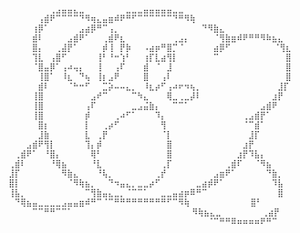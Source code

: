 ⠀⠀⠀⠀⠀⠀⠀⢀⣠⣤⣤⣄⣀⠀⠀⠀⠀⠀⠀⠀⣀⣀⣀⣤⣤⣤⣤⣤⣀⣀⠀⠀⠀⠀⠀⠀⠀⠀⠀⠀⠀⠀⠀⠀⠀⠀⠀⠀
⠀⠀⠀⠀⠀⢠⣾⠟⠉⠉⠉⠉⠙⠻⢶⣄⣤⣶⠾⠟⠛⠋⠉⠉⠉⠉⠉⠉⠙⠛⠻⢷⠀⠀⠀⠀⠀⠀⠀⠀⠀⠀⠀⠀
⠀⠀⠀⠀⢰⡿⠁⠀⠀⠀⠀⠀⣠⣴⡿⠛⠉⢠⡀⠀⠀⠀⠀⠀⠀⠀⠀⠀⠀⠀⠀⠀⠀⠙⠻⣷⣄⠀⠀⠀⠀⠀⠀⠀⠀⠀⠀⠀
⠀⠀⠀⠀⣾⠇⠀⠀⠀⠀⣠⣾⠟⠁⠀⠀⢀⣾⠟⣆⠀⠀⠀⠀⠀⠀⠀⠀⢀⣠⡄⠀⠀⠀⠀⠈⢻⣷⣶⠾⠟⠛⠛⠻⠷⣦⣄⠀
⠀⠀⠀⠀⣿⡄⠀⠀⢀⣼⡟⠁⠀⠀⠀⠀⡾⢸⠀⡟⡷⠀⠀⠠⣴⡶⠛⣿⡉⠈⠀⠀⠀⠀⠀⣴⡿⠋⠀⠀⠀⠀⠀⠀⠀   ⠈⢻⣆
⠀⠀⠀⠀⢹⣇⠀⢠⣿⠋⠀⠀⠀⠀⠀⢸⠃⠘⠒⢱⠃⠀⠀⢰⡏⣇⣴⢻⡇⠀⠀⠀⠀⠀⠀⠉⠀⠀⠀⠀⠀⠀⠀⠀⠀⠀⠀     ⣿
⠀⠀⠀⠀⠈⣿⣤⡿⠁⢠⠴⢤⡄⠀⠀⢸⠀⠀⢠⠏⠀⠀⠀⣾⠀⠈⠀⣸⠀⠀⠀⠀⠀⠀⠀⠀⠀⠀⠀⠀⠀⠀⠀⠀⠀⠀⠀     ⣿
⠀⠀⠀⠀⠀⢸⣿⠁⠀⠸⣆⠀⠙⢦⠀⢸⡆⣠⠟⠀⠀⠀⠀⣿⠀⠀⢠⠇⠀⠀⠀⠀⠀⠀⠀⠀⠀⠀⠀⠀⠀⠀⠀⠀⠀⠀⠀    ⣿
⠀⠀⠀⠀⠀⣾⠇⠀⠀⠀⠈⠓⠒⠋⠀⠀⣉⡵⠤⠤⣄⡀⠀⠸⣆⡴⠋⢠⠴⠖⠲⢦⡀⠀⠀⠀⠀⠀⠀⠀⠀⠀⠀⠀⠀⠀⣸⡏
⠀⠀⠀⠀⢸⣿⠀⠀⠀⠀⠀⠀⠀⠀⣠⠞⠉⠀⠀⠀⠀⠉⠳⣄⠀⠀⠀⢿⣀⢀⣀⡼⠇⠀⠀⠀⠀⠀⠀⠀⠀⠀⠀⠀⠀⣰⡟⠀
⠀⠀⠀⠀⢸⣿⠀⠀⠀⠀⠀⠀⠀⢠⠏⠀⠀⠀⠀⠀⠀⣀⣠⣬⣷⡄⠀⠀⠉⠉⠁⠀⠀⠀⠀⠀⠀⠀⠀⠀⠀⠀⠀⣠⣾⠟⠀⠀
⠀⠀⠀⠀⢸⣿⠀⠀⠀⠀⠀⠀⠀⡾⠀⠀⠀⠀⢀⠴⠋⠁⠀⠀⠀⠹⡄⠀⠀⠀⠀⠀⠀⠀⠀⠀⠀⠀⠀⠀⢀⣠⣾⡟⠁⠀⠀⠀
⠀⠀⠀⠀⠀⣿⡆⠀⠀⠀⠀⠀⠀⡇⠀⠀⢀⡴⠋⠀⠀⠀⠀⠀⠀⠀⢻⠀⠀⠀⠀⠀⠀⠀⠀⠀⠀⠀⠀⠀⠈⠉⣾⠁⠀⠀⠀⠀
⠀⠀⠀⠀⠀⣸⣷⠀⠀⠀⠀⠀⠀⣇⠀⢀⡟⠀⠀⠀⠀⠀⠀⠀⠀⠀⠈⡇⠀⠀⠀⠀⠀⠀⠀⠀⠀⠀⠀⠀⠀⣸⡏⠀⠀⠀⠀⠀
⠀⠀⠀⣠⣾⠟⢻⡇⠀⠀⠀⠀⠀⢹⡄⡾⠀⠀⠀⠀⠀⠀⠀⠀⠀⠀⠀⣿⠀⠀⠀⠀⠀⠀⠀⠀⠀⠀⠀⠀⣰⡟⠀⠀⠀⠀⠀⠀
⠀⢀⣾⠟⠁⠀⠘⣿⡄⠀⠀⠀⠀⠀⢿⠃⠀⠀⠀⠀⠀⠀⠀⠀⠀⠀⠀⣿⠀⠀⠀⠀⠀⠀⠀⠀⠀⠀⠀⣰⡟⠹⣧⡄⠀⠀⠀⠀
⢀⣾⠇⠀⠀⠀⠀⠘⢿⣦⠀⠀⠀⠀⠘⣇⠀⠀⠀⠀⠀⠀⠀⠀⠀⠀⢀⡏⠀⠀⠀⠀⠀⠀⠀⠀⠀⢀⣾⠏⠀⠀⠈⠻⣦⠀⠀⠀
⣸⡏⠀⠀⠀⠀⠀⠀⠀⠻⣷⣄⠀⠀⠀⠘⢧⡀⠀⠀⠀⠀⠀⠀⠀⢀⡞⠀⠀⠀⠀⠀⠀⠀⠀⣠⣶⠟⠁⠀⠀⠀⠀⠀⠙⣷⡀⠀
⣿⡇⠀⠀⠀⠀⠀⠀⠀⠀⠈⠻⢷⣦⡀⠀⠀⠙⠲⣤⣄⡀⣀⣀⡴⠋⠀⠀⠀⠀⠀⠀⣀⣴⡾⠟⠁⠀⠀⠀⠀⠀⠀⠀⠀⠹⣧⠀
⢸⣧⡀⠀⠀⠀⠀⠀⠀⠀⠀⠀⠀⠉⢻⣷⣤⣄⣀⡀⠈⠉⠉⠁⠀⠀⣀⣀⣤⣴⡶⠿⠛⠉⠀⠀⠀⠀⠀⠀⠀⠀⠀⠀⠀⠀⣿⠀
⠀⠙⢿⣦⣤⣀⣀⣀⣀⣠⣤⣤⣶⠾⠛⠉⠈⠉⠛⠛⠛⠛⠛⠛⠛⠛⠛⠋⠉⠻⢷        ⠀⠀⠀⠀⠀⠀⠀⠀⠀⠀⣿⠃
⠀⠀⠀⠀⠉⠉⠛⠛⠉⠉⠁⠀⠀⠀⠀⠀⠀⠀⠀⠀⠀⠀⠀⠀⠀⠀⠀⠀⠀⠀⠀   ⠻⢷⣦⣄⣀⠀⠀⠀⠀⠀⠀⠀⢀⣴⡟⠀
⠀⠀⠀⠀⠀⠀⠀⠀⠀⠀⠀⠀⠀⠀⠀⠀⠀⠀⠀⠀⠀⠀⠀⠀⠀⠀⠀⠀⠀⠀⠀⠀⠀⠀⠈⠉⠛⠛⠿⠶⠶⠶⠶⠟⠛⠉⠀⠀








